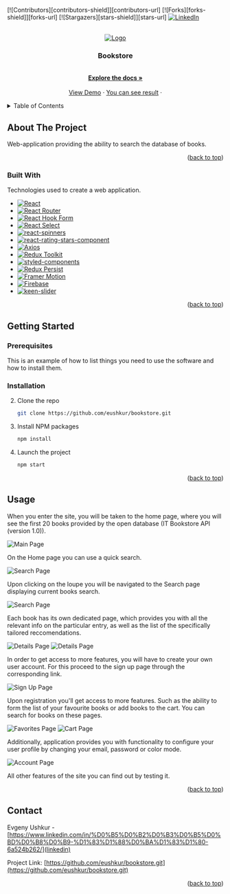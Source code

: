 [![Contributors][contributors-shield]][contributors-url]
[![Forks][forks-shield]][forks-url]
[![Stargazers][stars-shield]][stars-url]
[![LinkedIn][linkedin-shield]][linkedin-url]

<a name="readme-top"></a>

<br />
<div align="center">
  <a href="https://github.com/eushkur/bookstore.git">
    <img src="images/logo.png" alt="Logo" >
  </a>

  <h3 align="center">Bookstore</h3>

  <p align="center">
       <br />
    <a href="https://github.com/eushkur/bookstore.git"><strong>Explore the docs »</strong></a>
    <br />
    <br />
    <a href="https://github.com/eushkur/bookstore.git">View Demo</a>
    ·
    <a href="https://annabr01.github.io/bookstore/">You can see result</a>
    ·

  </p>
</div>

<details>
  <summary>Table of Contents</summary>
  <ol>
    <li>
      <a href="#about-the-project">About The Project</a>
      <ul>
        <li><a href="#built-with">Built With</a></li>
      </ul>
    </li>
    <li>
      <a href="#getting-started">Getting Started</a>
      <ul>
        <li><a href="#prerequisites">Prerequisites</a></li>
        <li><a href="#installation">Installation</a></li>
      </ul>
    </li>
    <li><a href="#usage">Usage</a></li>
    <li><a href="#contact">Contact</a></li>
  </ol>
</details>

## About The Project

Web-application providing the ability to search the database of books.

<p align="right">(<a href="#readme-top">back to top</a>)</p>

### Built With

Technologies used to create a web application.

- [![React][react.js]][react-url]
- [![React Router][reactrouter.com]][react-router-url]
- [![React Hook Form][react-hook-form.com]][react-hook-form-url]
- [![React Select][react-select.com]][react-select-url]
- [![react-spinners][react-spinners.com]][react-spinners-url]
- [![react-rating-stars-component][react-rating-stars-component.com]][react-rating-stars-component-url]
- [![Axios][axios-http.com]][axios-url]
- [![Redux Toolkit][redux-toolkit.js.org]][redux-url]
- [![styled-components][styled-components]][styled-components-url]
- [![Redux Persist][github.com/rt2zz/redux-persist]][persist-url]
- [![Framer Motion][framer.com]][framer-url]
- [![Firebase][firebase.google.com]][firebase-url]
- [![keen-slider][keen-slider.com]][keen-slider-url]

<p align="right">(<a href="#readme-top">back to top</a>)</p>

## Getting Started

### Prerequisites

This is an example of how to list things you need to use the software and how to install them.

### Installation

2. Clone the repo
   ```sh
   git clone https://github.com/eushkur/bookstore.git
   ```
3. Install NPM packages
   ```sh
   npm install
   ```
4. Launch the project
   ```sh
   npm start
   ```
   <p align="right">(<a href="#readme-top">back to top</a>)</p>

<!-- USAGE EXAMPLES -->

## Usage

When you enter the site, you will be taken to the home page, where you will see the first 20 books provided by the open database (IT Bookstore API (version 1.0)).

<img src="images/main-page.PNG" alt="Main Page" >

On the Home page you can use a quick search.

<img src="images/quick-search-page.PNG" alt="Search Page" >

Upon clicking on the loupe you will be navigated to the Search page displaying current books search.

<img src="images/search-page.PNG" alt="Search Page" >

Each book has its own dedicated page, which provides you with all the relevant info on the particular entry, as well as the list of the specifically tailored reccomendations.

<img src="images/details-page-1.PNG" alt="Details Page" >
<img src="images/details-page-2.PNG" alt="Details Page" >

In order to get access to more features, you will have to create your own user account. For this proceed to the sign up page through the corresponding link.

<img src="images/sign-up-page.PNG" alt="Sign Up Page" >

Upon registration you'll get access to more features. Such as the ability to form the list of your favourite books or add books to the cart. You can search for books on these pages.

<img src="images/favorites-page.PNG" alt="Favorites Page" >
<img src="images/cart-page.PNG" alt="Cart Page" >

Additionally, application provides you with functionality to configure your user profile by changing your email, password or color mode.

<img src="images/account-page.PNG" alt="Account Page" >

All other features of the site you can find out by testing it.

<p align="right">(<a href="#readme-top">back to top</a>)</p>

## Contact

Evgeny Ushkur - [https://www.linkedin.com/in/%D0%B5%D0%B2%D0%B3%D0%B5%D0%BD%D0%B8%D0%B9-%D1%83%D1%88%D0%BA%D1%83%D1%80-6a524b262/](linkedin)

Project Link: [https://github.com/eushkur/bookstore.git](https://github.com/eushkur/bookstore.git)

<p align="right">(<a href="#readme-top">back to top</a>)</p>

[linkedin-shield]: https://img.shields.io/badge/-LinkedIn-black.svg?style=for-the-badge&logo=linkedin&colorB=555
[linkedin-url]: https://www.linkedin.com/in/ann-britkina-a4b08b242/
[typescriptlang.org]: https://img.shields.io/badge/-Typescript-blue?style=for-the-badge&logo=typescript&logoColor=white
[typescript-url]: https://www.typescriptlang.org/
[react.js]: https://img.shields.io/badge/React-20232A?style=for-the-badge&logo=react&logoColor=61DAFB
[react-url]: https://reactjs.org/
[axios-http.com]: https://img.shields.io/badge/-axios-671ddf?style=for-the-badge&logo=axios&logoColor=white
[axios-url]: https://axios-http.com/ru/docs/intro
[firebase.google.com]: https://img.shields.io/badge/-firebase-5f6368?style=for-the-badge&logo=firebase&logoColor=orange
[firebase-url]: https://firebase.google.com/docs/
[redux-toolkit.js.org]: https://img.shields.io/badge/-redux--toolkit-764abc?style=for-the-badge&logo=redux&logoColor=white
[redux-url]: https://redux-toolkit.js.org/
[react-hook-form.com]: https://img.shields.io/badge/-react--hook--form-1e2a4a?style=for-the-badge&logo=react-hook-form&logoColor=ec5990
[react-hook-form-url]: https://react-hook-form.com/
[github.com/rt2zz/redux-persist]: https://img.shields.io/badge/-redux--persist-persist?style=for-the-badge
[persist-url]: https://github.com/rt2zz/redux-persist#readme
[framer.com]: https://img.shields.io/badge/-framer--motion-DD0031?style=for-the-badge&logo=framer&logoColor=black
[framer-url]: https://www.framer.com/
[react-select.com]: https://img.shields.io/badge/-react--select-FF3E00?style=for-the-badge
[react-select-url]: https://react-select.com/home
[reactrouter.com]: https://img.shields.io/badge/-react--router-563D7C?style=for-the-badge&logo=react-router&logoColor=white
[react-router-url]: https://reactrouter.com/
[styled-components]: https://img.shields.io/badge/-styled--components-35495E?style=for-the-badge&logo=styled-components&logoColor=pink
[styled-components-url]: https://styled-components.com/
[react-rating-stars-component.com]: https://img.shields.io/badge/-react--rating--stars--component%20%E2%AD%90%EF%B8%8F-orange?style=for-the-badge&logo
[react-rating-stars-component-url]: https://github.com/voronianski/react-star-rating-component
[keen-slider.com]: https://img.shields.io/badge/-keen--slider-blue?style=for-the-badge&logo
[keen-slider-url]: https://keen-slider.io/
[react-spinners.com]: https://img.shields.io/badge/-react--spinners-lightgrey?style=for-the-badge&logo
[react-spinners-url]: https://github.com/davidhu2000/react-spinners
